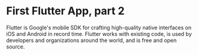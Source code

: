 # First Flutter App, part 2

Flutter is Google's mobile SDK for crafting high-quality native interfaces on iOS and Android in record time. Flutter works with existing code, is used by developers and organizations around the world, and is free and open source.
